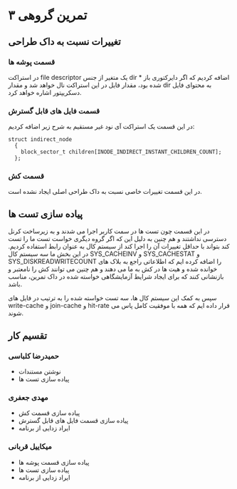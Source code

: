 # تمرین گروهی ۳

## تغییرات نسبت به داک طراحی

### قسمت پوشه ها

در استراکت
file descriptor
یک متغیر از جنس
dir *
اضافه کردیم که اگر دایرکتوری باز شده بود، مقدار فایل در این استراکت نال خواهد شد
و مقدار
dir
به محتوای فایل دسکریپتور اشاره خواهد کرد.

### قسمت فایل های قابل گسترش

در این قسمت یک استراکت آی نود غیر مستقیم به شرح زیر اضافه کردیم:

```
struct indirect_node
  {
    block_sector_t children[INODE_INDIRECT_INSTANT_CHILDREN_COUNT];
  };
```

### قسمت کش
در این قسمت تغییرات خاصی نسبت به داک طراحی اصلی ایجاد نشده است.


## پیاده سازی تست ها

در این قسمت چون تست ها در سمت کاربر اجرا می شدند و به زیرساخت کرنل دسترسی نداشتند و هم چنین
به دلیل این که اگر گروه دیگری خواست تست ما را تست کند بتواند با حداقل تغییرات آن را اجرا
کند از سیستم کال به عنوان رابط استفاده کردیم. در این بخش ما سه سیستم کال
SYS_CACHEINV و SYS_CACHESTAT و SYS_DISKREADWRITECOUNT
را اضافه کرده ایم که اطلاعاتی راجع به بلاک های خوانده شده و هیت ها در کش به ما می دهند و هم چنین
می توانند کش را نامعتبر و بازنشانی کنند که برای ایجاد شرایط آزمایشگاهی خواسته شده در داک
تمرین، مناسب باشد.

سپس به کمک این سیستم کال ها، سه تست خواسته شده را به ترتیب در فایل های
write-cache و join-cache و hit-rate
قرار داده ایم که همه با موفقیت کامل پاس می شوند.

## تقسیم کار

### حمیدرضا کلباسی
* نوشتن مستندات
* پیاده سازی تست ها

### مهدی جعفری
* پیاده سازی قسمت کش
* پیاده سازی قسمت فایل های قابل گسترش
* ایراد زدایی از برنامه

### میکاییل قربانی
* پیاده سازی قسمت پوشه ها
* پیاده سازی تست ها
* ایراد زدایی از برنامه
